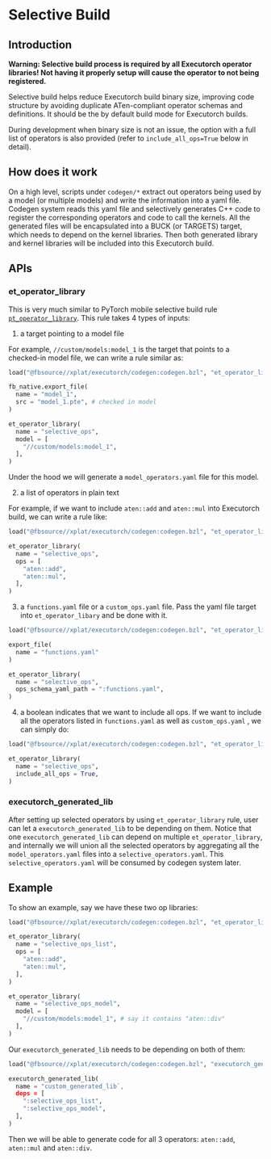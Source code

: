 # Selective Build



## Introduction

**Warning: Selective build process is required by all Executorch operator libraries! Not having it properly setup will cause the operator to not being registered.**

Selective build helps reduce Executorch build binary size, improving code structure by avoiding duplicate ATen-compliant operator schemas and definitions. It should be the by default build mode for Executorch builds.

During development when binary size is not an issue, the option with a full list of operators is also provided (refer to `include_all_ops=True` below in detail).

## How does it work

On a high level, scripts under `codegen/*` extract out operators being used by a model (or multiple models) and write the information into a yaml file. Codegen system reads this yaml file and selectively generates C++ code to register the corresponding operators and code to call the kernels. All the generated files will be encapsulated into a BUCK (or TARGETS) target, which needs to depend on the kernel libraries. Then both generated library and kernel libraries will be included into this Executorch build.



## APIs



### et_operator_library

This is very much similar to PyTorch mobile selective build rule [`pt_operator_library`](https://fburl.com/code/i8wmbuq2). This rule takes 4 types of inputs:

1. a target pointing to a model file

For example, `//custom/models:model_1` is the target that points to a checked-in model file, we can write a rule similar as:
```python
load("@fbsource//xplat/executorch/codegen:codegen.bzl", "et_operator_library")

fb_native.export_file(
  name = "model_1",
  src = "model_1.pte", # checked in model
)

et_operator_library(
  name = "selective_ops",
  model = [
    "//custom/models:model_1",
  ],
)
```
Under the hood we will generate a `model_operators.yaml` file for this model.

2. a list of operators in plain text

For example, if we want to include `aten::add` and `aten::mul` into Executorch build, we can write a rule like:
```python
load("@fbsource//xplat/executorch/codegen:codegen.bzl", "et_operator_library")

et_operator_library(
  name = "selective_ops",
  ops = [
    "aten::add",
    "aten::mul",
  ],
)
```
3. a `functions.yaml` file or a `custom_ops.yaml` file. Pass the yaml file target into `et_operator_libary` and be done with it.
```python
load("@fbsource//xplat/executorch/codegen:codegen.bzl", "et_operator_library")

export_file(
  name = "functions.yaml"
)

et_operator_library(
  name = "selective_ops",
  ops_schema_yaml_path = ":functions.yaml",
)
```
4. a boolean indicates that we want to include all ops.
If we want to include all the operators listed in `functions.yaml` as well as `custom_ops.yaml` , we can simply do:
```python
load("@fbsource//xplat/executorch/codegen:codegen.bzl", "et_operator_library")

et_operator_library(
  name = "selective_ops",
  include_all_ops = True,
)
```
### executorch_generated_lib

After setting up selected operators by using `et_operator_library` rule, user can let a `executorch_generated_lib` to be depending on them. Notice that one `executorch_generated_lib` can depend on multiple `et_operator_library`, and internally we will union all the selected operators by aggregating all the `model_operators.yaml` files into a `selective_operators.yaml`. This `selective_operators.yaml` will be consumed by codegen system later.

## Example
To show an example, say we have these two op libraries:

```python
load("@fbsource//xplat/executorch/codegen:codegen.bzl", "et_operator_library")

et_operator_library(
  name = "selective_ops_list",
  ops = [
    "aten::add",
    "aten::mul",
  ],
)

et_operator_library(
  name = "selective_ops_model",
  model = [
    "//custom/models:model_1", # say it contains "aten::div"
  ],
)
```
Our `executorch_generated_lib` needs to be depending on both of them:
```python
load("@fbsource//xplat/executorch/codegen:codegen.bzl", "executorch_generated_lib")

executorch_generated_lib(
  name = "custom_generated_lib`,
  deps = [
    ":selective_ops_list",
    ":selective_ops_model",
  ],
)
```
Then we will be able to generate code for all 3 operators: `aten::add`, `aten::mul` and `aten::div`.
